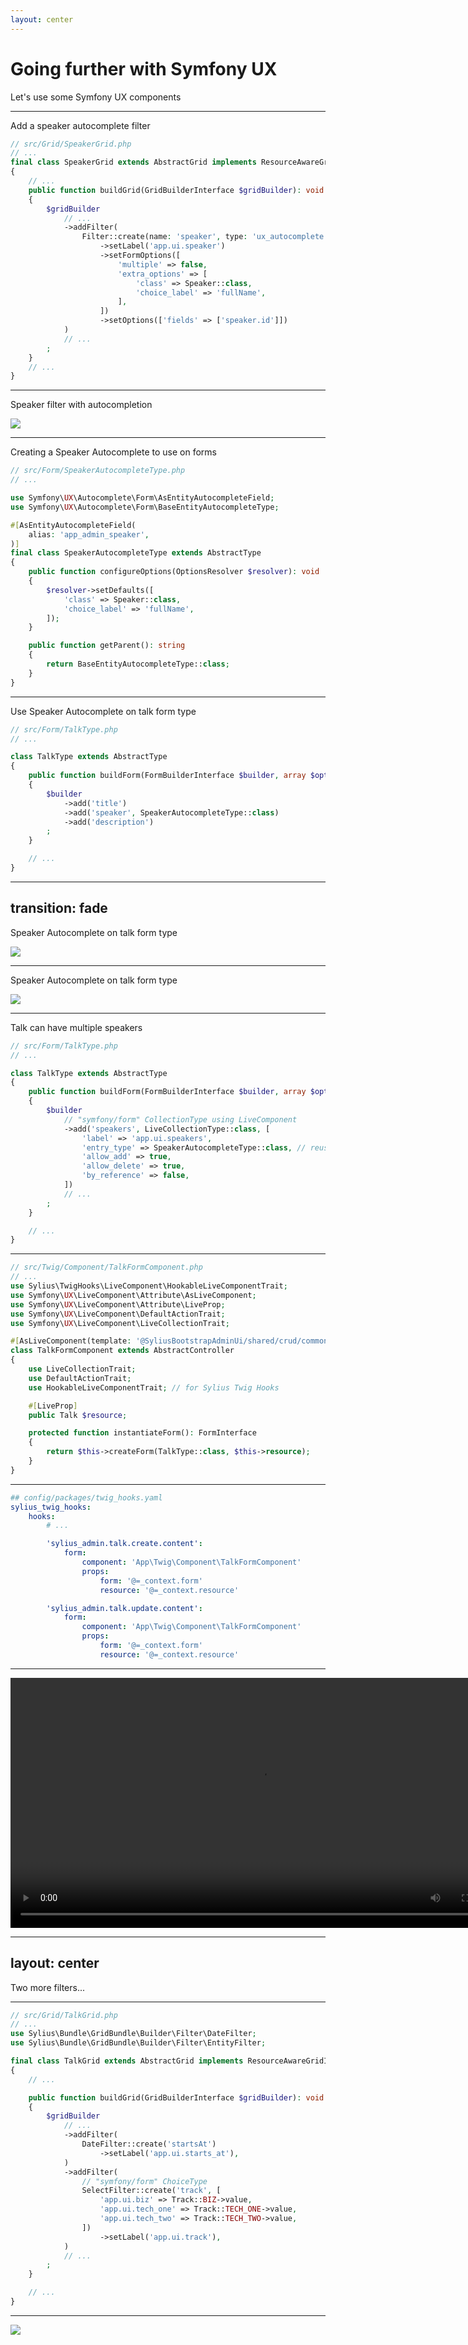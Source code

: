 ```yaml
---
layout: center
---
```


# Going further with Symfony UX
Let's use some Symfony UX components

---

Add a speaker autocomplete filter

```php {all|10-21|11|12|13|14|15-17|16|17}
// src/Grid/SpeakerGrid.php
// ...
final class SpeakerGrid extends AbstractGrid implements ResourceAwareGridInterface
{
    // ...
    public function buildGrid(GridBuilderInterface $gridBuilder): void
    {
        $gridBuilder
            // ...
            ->addFilter(
                Filter::create(name: 'speaker', type: 'ux_autocomplete')
                    ->setLabel('app.ui.speaker')
                    ->setFormOptions([
                        'multiple' => false,
                        'extra_options' => [
                            'class' => Speaker::class,
                            'choice_label' => 'fullName',
                        ],
                    ])
                    ->setOptions(['fields' => ['speaker.id']])
            )
            // ...
        ;
    }
    // ...
}
```

---

Speaker filter with autocompletion

<img src="/filter_with_ux_autocomplete.png" />

---

Creating a Speaker Autocomplete to use on forms

```php {all|4,7|15|16|22,5}
// src/Form/SpeakerAutocompleteType.php
// ...

use Symfony\UX\Autocomplete\Form\AsEntityAutocompleteField;
use Symfony\UX\Autocomplete\Form\BaseEntityAutocompleteType;

#[AsEntityAutocompleteField(
    alias: 'app_admin_speaker',
)]
final class SpeakerAutocompleteType extends AbstractType
{
    public function configureOptions(OptionsResolver $resolver): void
    {
        $resolver->setDefaults([
            'class' => Speaker::class,
            'choice_label' => 'fullName',
        ]);
    }

    public function getParent(): string
    {
        return BaseEntityAutocompleteType::class;
    }
}

```

---

Use Speaker Autocomplete on talk form type

```php {all|10}
// src/Form/TalkType.php
// ...

class TalkType extends AbstractType
{
    public function buildForm(FormBuilderInterface $builder, array $options): void
    {
        $builder
            ->add('title')
            ->add('speaker', SpeakerAutocompleteType::class)
            ->add('description')
        ;
    }

    // ...
}

```

---
transition: fade
---

Speaker Autocomplete on talk form type

<img src="/talk_form_type.png" />

---

Speaker Autocomplete on talk form type

<img src="/form_type_with_ux_autocomplete.png" />

---

Talk can have multiple speakers

```php {all|9-10|12|13|14|15}
// src/Form/TalkType.php
// ...

class TalkType extends AbstractType
{
    public function buildForm(FormBuilderInterface $builder, array $options): void
    {
        $builder
            // "symfony/form" CollectionType using LiveComponent
            ->add('speakers', LiveCollectionType::class, [
                'label' => 'app.ui.speakers',
                'entry_type' => SpeakerAutocompleteType::class, // reuse the speaker autocomplete
                'allow_add' => true,
                'allow_delete' => true,
                'by_reference' => false,
            ])
            // ...
        ;
    }

    // ...
}

```

---

```php {all|4,9|7,12|6,13|3,14|16-17|19-22}
// src/Twig/Component/TalkFormComponent.php
// ...
use Sylius\TwigHooks\LiveComponent\HookableLiveComponentTrait;
use Symfony\UX\LiveComponent\Attribute\AsLiveComponent;
use Symfony\UX\LiveComponent\Attribute\LiveProp;
use Symfony\UX\LiveComponent\DefaultActionTrait;
use Symfony\UX\LiveComponent\LiveCollectionTrait;

#[AsLiveComponent(template: '@SyliusBootstrapAdminUi/shared/crud/common/content/form.html.twig')]
class TalkFormComponent extends AbstractController
{
    use LiveCollectionTrait;
    use DefaultActionTrait;
    use HookableLiveComponentTrait; // for Sylius Twig Hooks

    #[LiveProp]
    public Talk $resource;

    protected function instantiateForm(): FormInterface
    {
        return $this->createForm(TalkType::class, $this->resource);
    }
}

```

---

```yaml {all|6|7|8|9|10|11|13}
## config/packages/twig_hooks.yaml
sylius_twig_hooks:
    hooks:
        # ...

        'sylius_admin.talk.create.content':
            form:
                component: 'App\Twig\Component\TalkFormComponent'
                props:
                    form: '@=_context.form'
                    resource: '@=_context.resource'

        'sylius_admin.talk.update.content':
            form:
                component: 'App\Twig\Component\TalkFormComponent'
                props:
                    form: '@=_context.form'
                    resource: '@=_context.resource'

```

---

<video width="800" controls autoplay>
  <source src="/live_collection.webm" type="video/mp4">
</video>

---
layout: center
---

Two more filters...

---

```php {all|3,14-17|18-26}
// src/Grid/TalkGrid.php
// ...
use Sylius\Bundle\GridBundle\Builder\Filter\DateFilter;
use Sylius\Bundle\GridBundle\Builder\Filter\EntityFilter;

final class TalkGrid extends AbstractGrid implements ResourceAwareGridInterface
{
    // ...

    public function buildGrid(GridBuilderInterface $gridBuilder): void
    {
        $gridBuilder
            // ...
            ->addFilter(
                DateFilter::create('startsAt')
                    ->setLabel('app.ui.starts_at'),
            )
            ->addFilter(
                // "symfony/form" ChoiceType
                SelectFilter::create('track', [
                    'app.ui.biz' => Track::BIZ->value,
                    'app.ui.tech_one' => Track::TECH_ONE->value,
                    'app.ui.tech_two' => Track::TECH_TWO->value,
                ])
                    ->setLabel('app.ui.track'),
            )
            // ...
        ;
    }

    // ...
}

```

---

<img src="/last-filters.png"/>
